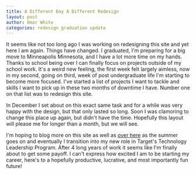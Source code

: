 ```yaml
---
title: A Different Day A Different Redesign
layout: post
author: Omar White
categories: redesign graduation update
---
```


It seems like not too long ago I was working on redesigning this site and yet here I am again. Things have changed. I graduated, I'm preparing for a big move to Minneapolis Minnesota, and I have a lot more time on my hands. Thanks to school being over I can finally focus on projects outside of my school work. It's a weird new feeling, the first week felt largely aimless, now in my second, going on third, week of post undergraduate life I'm starting to become more focused. I've started a list of projects I want to tackle and skills I want to pick up in these two months of downtime I have. Number one on that list was to redesign this site.


In December I set about on this exact same task and for a while was very happy with the design, but that only lasted so long. Soon I was clamoring to change this place up again, but didn't have the time. Hopefully this layout will please me for longer than a month, but we will see.


I'm hoping to blog more on this site as well as [over here](https://dev.to/omawhite) as the summer goes on and eventually I transition into my new role in Target's Technology Leadership Program. After 4 long years of work it seems like I'm finally about to get some payoff. I can't express how excited I am to be starting my career, here's to a hopefully productive, lucrative, and most importantly fun future!
